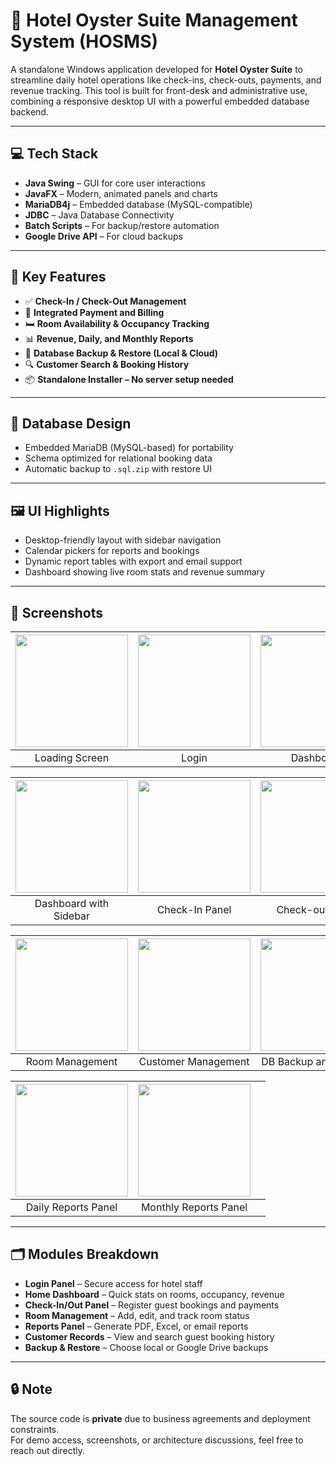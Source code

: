 # 🏨 Hotel Oyster Suite Management System (HOSMS)

A standalone Windows application developed for **Hotel Oyster Suite** to streamline daily hotel operations like check-ins, check-outs, payments, and revenue tracking. This tool is built for front-desk and administrative use, combining a responsive desktop UI with a powerful embedded database backend.

---

## 💻 Tech Stack
- **Java Swing** – GUI for core user interactions
- **JavaFX** – Modern, animated panels and charts
- **MariaDB4j** – Embedded database (MySQL-compatible)
- **JDBC** – Java Database Connectivity
- **Batch Scripts** – For backup/restore automation
- **Google Drive API** – For cloud backups

---

## 🧩 Key Features
- ✅ **Check-In / Check-Out Management**
- 💸 **Integrated Payment and Billing**
- 🛏️ **Room Availability & Occupancy Tracking**
- 📊 **Revenue, Daily, and Monthly Reports**
- 💾 **Database Backup & Restore (Local & Cloud)**
- 🔍 **Customer Search & Booking History**
- 📦 **Standalone Installer – No server setup needed**

---

## 🔐 Database Design
- Embedded MariaDB (MySQL-based) for portability
- Schema optimized for relational booking data
- Automatic backup to `.sql.zip` with restore UI

---

## 🖼️ UI Highlights
- Desktop-friendly layout with sidebar navigation
- Calendar pickers for reports and bookings
- Dynamic report tables with export and email support
- Dashboard showing live room stats and revenue summary

---

## 📸 Screenshots

| <img src="https://cdn.imgchest.com/files/739cx6ne3r7.png" height="180"/> | <img src="https://cdn.imgchest.com/files/739cx6ne2p7.png" height="180"/> | <img src="https://cdn.imgchest.com/files/7lxcpdgeow7.png" height="180"/> |
|:--:|:--:|:--:|
| Loading Screen | Login | Dashboard |

| <img src="https://cdn.imgchest.com/files/yrgcnzkreb4.png" height="180"/> | <img src="https://cdn.imgchest.com/files/4jdcvjwkqg4.png" height="180"/> | <img src="https://cdn.imgchest.com/files/yq9c3e5doa4.png" height="180"/> |
|:--:|:--:|:--:|
| Dashboard with Sidebar | Check-In Panel | Check-out Panel |

| <img src="https://cdn.imgchest.com/files/yd5cerzqdp4.png" height="180"/> | <img src="https://cdn.imgchest.com/files/yd5cerzqdz4.png" height="180"/> | <img src="https://cdn.imgchest.com/files/7lxcpdgeoe7.png" height="180"/> |
|:--:|:--:|:--:|
| Room Management | Customer Management | DB Backup and Restore |

| <img src="https://cdn.imgchest.com/files/4jdcvjwkqm4.png" height="180"/> | <img src="https://cdn.imgchest.com/files/yq9c3e5dog4.png" height="180"/> |  |
|:--:|:--:|:--:|
| Daily Reports Panel | Monthly Reports Panel | |

---

## 🗂️ Modules Breakdown
- **Login Panel** – Secure access for hotel staff
- **Home Dashboard** – Quick stats on rooms, occupancy, revenue
- **Check-In/Out Panel** – Register guest bookings and payments
- **Room Management** – Add, edit, and track room status
- **Reports Panel** – Generate PDF, Excel, or email reports
- **Customer Records** – View and search guest booking history
- **Backup & Restore** – Choose local or Google Drive backups

---

## 🔒 Note
The source code is **private** due to business agreements and deployment constraints.  
For demo access, screenshots, or architecture discussions, feel free to reach out directly.



